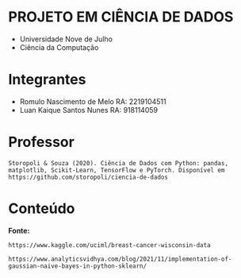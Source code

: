 # PROJETO EM CIÊNCIA DE DADOS
* Universidade Nove de Julho
* Ciência da Computação


# Integrantes
* Romulo Nascimento de Melo RA: 2219104511
* Luan Kaique Santos Nunes  RA: 918114059

# Professor

```plaintext
Storopoli & Souza (2020). Ciência de Dados com Python: pandas, matplotlib, Scikit-Learn, TensorFlow e PyTorch. Disponível em https://github.com/storopoli/ciencia-de-dados
```

# Conteúdo

**Fonte:**

```plaintext
https://www.kaggle.com/uciml/breast-cancer-wisconsin-data
```

```plaintext
https://www.analyticsvidhya.com/blog/2021/11/implementation-of-gaussian-naive-bayes-in-python-sklearn/
```
